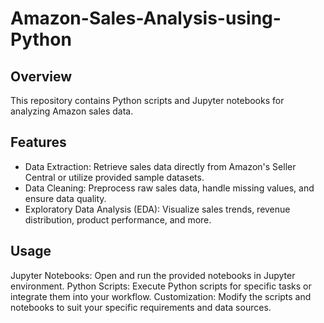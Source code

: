 # Amazon-Sales-Analysis-using-Python

## Overview
This repository contains Python scripts and Jupyter notebooks for analyzing Amazon sales data. 

## Features

* Data Extraction: Retrieve sales data directly from Amazon's Seller Central or utilize provided sample datasets.
* Data Cleaning: Preprocess raw sales data, handle missing values, and ensure data quality.
* Exploratory Data Analysis (EDA): Visualize sales trends, revenue distribution, product performance, and more.

## Usage
Jupyter Notebooks: Open and run the provided notebooks in Jupyter environment.
Python Scripts: Execute Python scripts for specific tasks or integrate them into your workflow.
Customization: Modify the scripts and notebooks to suit your specific requirements and data sources.

